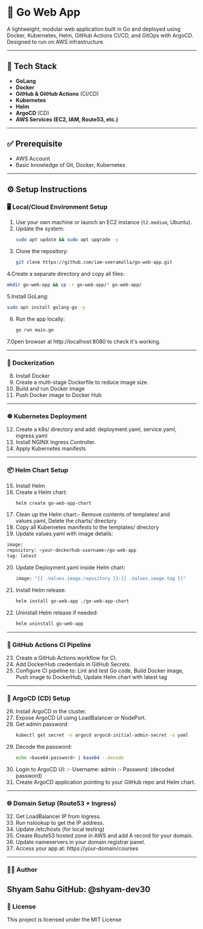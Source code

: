 # 🚀 Go Web App

A lightweight, modular web application built in Go and deployed using Docker, Kubernetes, Helm, GitHub Actions CI/CD, and GitOps with ArgoCD. Designed to run on AWS infrastructure.

---

## 🧰 Tech Stack

- **GoLang**
- **Docker**
- **GitHub & GitHub Actions** (CI/CD)
- **Kubernetes**
- **Helm**
- **ArgoCD** (CD)
- **AWS Services (EC2, IAM, Route53, etc.)**

---

## ✅ Prerequisite

- AWS Account
- Basic knowledge of Git, Docker, Kubernetes

---

## ⚙️ Setup Instructions

### 🖥️ Local/Cloud Environment Setup

1. Use your own machine or launch an EC2 instance (`t2.medium`, Ubuntu).
2. Update the system:
   ```bash
   sudo apt update && sudo apt upgrade -y
3. Clone the repository:
   ```bash
   git clone https://github.com/iam-veeramalla/go-web-app.git
4.Create a separate directory and copy all files:
   ```bash
   mkdir go-web-app && cp -r go-web-app/* go-web-app/
   ```
5.Install GoLang:
  ```bash
  sudo apt install golang-go -y
  ```
6. Run the app locally:
   ```bash
   go run main.go
7.Open browser at http://localhost:8080 to check it's working.

---

### 🐳 Dockerization
8. Install Docker
9. Create a multi-stage Dockerfile to reduce image size.
10. Build and run Docker image
11. Push Docker image to Docker Hub
---

### ☸️ Kubernetes Deployment
12. Create a k8s/ directory and add: deployment.yaml, service.yaml, ingress.yaml
13. Install NGINX Ingress Controller.
14. Apply Kubernetes manifests
---

### 📦 Helm Chart Setup
15. Install Helm
16. Create a Helm chart:
    ```bash
    helm create go-web-app-chart
17. Clean up the Helm chart:- Remove contents of templates/ and values.yaml, Delete the charts/ directory
18. Copy all Kubernetes manifests to the templates/ directory
19. Update values.yaml with image details:
  ```bash
  image:
  repository: <your-dockerhub-username>/go-web-app
  tag: latest
  ```
20. Update Deployment.yaml inside Helm chart:
    ```bash
    image: "{{ .Values.image.repository }}:{{ .Values.image.tag }}"
21. Install Helm release:
    ```bash
    helm install go-web-app ./go-web-app-chart
22. Uninstall Helm release if needed:
    ```bash
    helm uninstall go-web-app
---

### 🤖 GitHub Actions CI Pipeline
23. Create a GitHub Actions workflow for CI.
24. Add DockerHub credentials in GitHub Secrets.
25. Configure CI pipeline to: Lint and test Go code, Build Docker image, Push image to DockerHub, Update Helm chart with latest tag
---

### 🚀 ArgoCD (CD) Setup
26. Install ArgoCD in the cluster.
27. Expose ArgoCD UI using LoadBalancer or NodePort.
28. Get admin password:
    ```bash
    kubectl get secret -n argocd argocd-initial-admin-secret -o yaml
29. Decode the password:
    ```bash
    echo <base64-password> | base64 --decode
30. Login to ArgoCD UI:
   :- Username: admin
   :- Password: (decoded password)
31. Create ArgoCD application pointing to your GitHub repo and Helm chart.
---

### 🌐 Domain Setup (Route53 + Ingress)
32. Get LoadBalancer IP from Ingress.
33. Run nslookup to get the IP address.
34. Update /etc/hosts (for local testing)
35. Create Route53 hosted zone in AWS and add A record for your domain.
36. Update nameservers in your domain registrar panel.
37. Access your app at: https://your-domain/courses
---

### 👨‍💻 Author
 **Shyam Sahu**
 **GitHub: @shyam-dev30**
 ---

### 📄 License
This project is licensed under the MIT License














